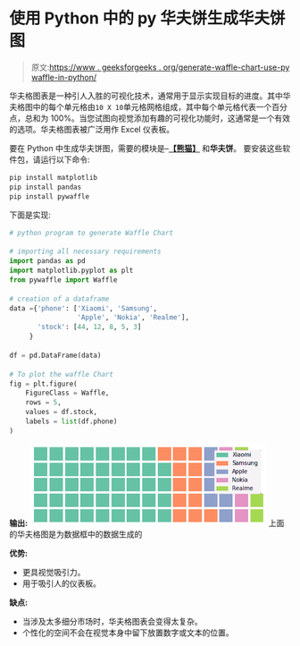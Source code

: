 # 使用 Python 中的 py 华夫饼生成华夫饼图

> 原文:[https://www . geeksforgeeks . org/generate-waffle-chart-use-py waffle-in-python/](https://www.geeksforgeeks.org/generate-waffle-chart-using-pywaffle-in-python/)

华夫格图表是一种引人入胜的可视化技术，通常用于显示实现目标的进度。其中华夫格图中的每个单元格由`10 X 10`单元格网格组成，其中每个单元格代表一个百分点，总和为 100%。当您试图向视觉添加有趣的可视化功能时，这通常是一个有效的选项。华夫格图表被广泛用作 Excel 仪表板。

要在 Python 中生成华夫饼图，需要的模块是–**[【熊猫】](http://geeksforgeeks.org/pandas-tutorial/)** 和**华夫饼**。
要安装这些软件包，请运行以下命令:

```py
pip install matplotlib
pip install pandas
pip install pywaffle

```

下面是实现:

```py
# python program to generate Waffle Chart

# importing all necessary requirements
import pandas as pd
import matplotlib.pyplot as plt
from pywaffle import Waffle

# creation of a dataframe
data ={'phone': ['Xiaomi', 'Samsung',
                 'Apple', 'Nokia', 'Realme'],
       'stock': [44, 12, 8, 5, 3]
     }

df = pd.DataFrame(data)

# To plot the waffle Chart
fig = plt.figure(
    FigureClass = Waffle,
    rows = 5,
    values = df.stock,
    labels = list(df.phone)
)
```

**输出:**
![Waffle chart using pyWaffle](img/f1a7889668ab0fc01153d324ae9dad95.png)
上面的华夫格图是为数据框中的数据生成的

**优势:**

*   更具视觉吸引力。
*   用于吸引人的仪表板。

**缺点:**

*   当涉及太多细分市场时，华夫格图表会变得太复杂。
*   个性化的空间不会在视觉本身中留下放置数字或文本的位置。